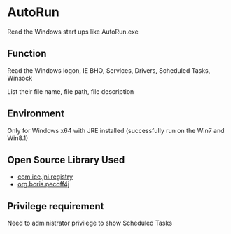 # AutoRun
Read the Windows start ups like AutoRun.exe

## Function
Read the Windows logon, IE BHO, Services, Drivers, Scheduled Tasks, Winsock

List their file name, file path, file description
## Environment
Only for Windows x64 with JRE installed (successfully run on the Win7 and Win8.1)

## Open Source Library Used
- [com.ice.jni.registry](http://ganoro.blogspot.com/2011/05/windows-registry-api-for-windows-plus.html)
- [org.boris.pecoff4j](https://github.com/kichik/pecoff4j)

## Privilege requirement
Need to administrator privilege to show Scheduled Tasks
